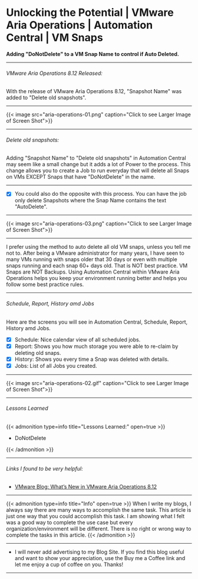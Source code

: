 # Unlocking the Potential | VMware Aria Operations | Automation Central | VM Snaps


**Adding "DoNotDelete" to a VM Snap Name to control if Auto Deleted.**

<!--more-->

---

###### VMware Aria Operations 8.12 Released:

With the release of VMware Aria Operations 8.12, "Snapshot Name" was added to "Delete old snapshots".  

---

{{< image src="aria-operations-01.png" caption="Click to see Larger Image of Screen Shot">}}  

---

###### Delete old snapshots:  

Adding "Snapshot Name" to "Delete old snapshots" in Automation Central may seem like a small change but it adds a lot of Power to the process. This change allows you to create a Job to run everyday that will delete all Snaps on VMs EXCEPT Snaps that have "DoNotDelete" in the name.  

---

- [x] You could also do the opposite with this process. You can have the job only delete Snapshots where the Snap Name contains the text "AutoDelete".   

---

{{< image src="aria-operations-03.png" caption="Click to see Larger Image of Screen Shot">}}  

---

I prefer using the method to auto delete all old VM snaps, unless you tell me not to. After being a VMware administrator for many years, I have seen to many VMs running with snaps older that 30 days or even with multiple snaps running and each snap 60+ days old. That is NOT best practice. VM Snaps are NOT Backups. Using Automation Central within VMware Aria Operations helps you keep your environment running better and helps you follow some best practice rules.

---

###### Schedule, Report, History amd Jobs

Here are the screens you will see in Automation Central, Schedule, Report, History amd Jobs.  
- [x] Schedule:  Nice calendar view of all scheduled jobs.
- [x] Report: Shows you how much storage you were able to re-claim by deleting old snaps.  
- [x] History: Shows you every time a Snap was deleted with details.  
- [x] Jobs: List of all Jobs you created.  

---

{{< image src="aria-operations-02.gif" caption="Click to see Larger Image of Screen Shot">}}  


---

###### Lessons Learned

{{< admonition type=info title="Lessons Learned:" open=true >}}
* DoNotDelete

{{< /admonition >}}

---

###### Links I found to be very helpful:
* <a href="https://blogs.vmware.com/management/2023/04/whats-new-in-vmware-aria-operations-8-12.html" target="_blank">VMware Blog: What’s New in VMware Aria Operations 8.12</a>

---

{{< admonition type=info title="Info" open=true >}}
When I write my blogs, I always say there are many ways to accomplish the same task. This article is just one way that you could accomplish this task. I am showing what I felt was a good way to complete the use case but every organization/environment will be different. There is no right or wrong way to complete the tasks in this article.
{{< /admonition >}}

---

* I will never add advertising to my Blog Site. If you find this blog useful and want to show your appreciation, use the Buy me a Coffee link and let me enjoy a cup of coffee on you. Thanks!

<center>
<script type="text/javascript" src="https://cdnjs.buymeacoffee.com/1.0.0/button.prod.min.js" data-name="bmc-button" data-slug="dalehassinger" data-color="#FFDD00" data-emoji=""  data-font="Cookie" data-text="Buy me a coffee" data-outline-color="#000000" data-font-color="#000000" data-coffee-color="#ffffff" ></script>
</center>

---

